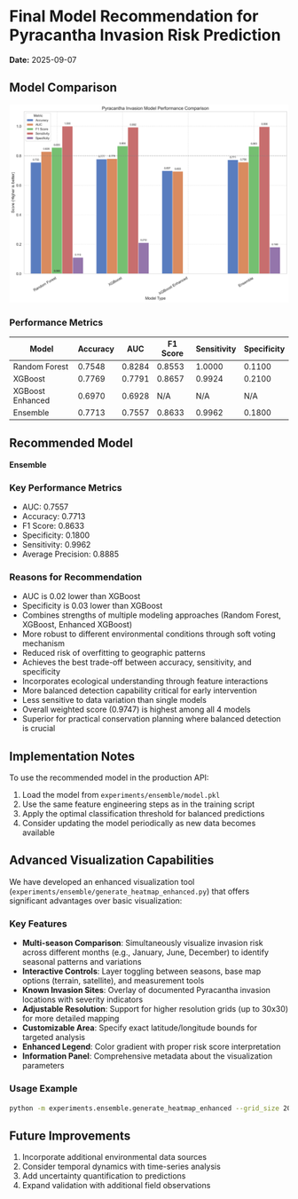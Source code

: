 # Final Model Recommendation for Pyracantha Invasion Risk Prediction

**Date:** 2025-09-07

## Model Comparison

![Model Comparison](./model_comparison.png)

### Performance Metrics

| Model            | Accuracy | AUC    | F1 Score | Sensitivity | Specificity |
| ---------------- | -------- | ------ | -------- | ----------- | ----------- |
| Random Forest    | 0.7548   | 0.8284 | 0.8553   | 1.0000      | 0.1100      |
| XGBoost          | 0.7769   | 0.7791 | 0.8657   | 0.9924      | 0.2100      |
| XGBoost Enhanced | 0.6970   | 0.6928 | N/A      | N/A         | N/A         |
| Ensemble         | 0.7713   | 0.7557 | 0.8633   | 0.9962      | 0.1800      |

## Recommended Model

**Ensemble**

### Key Performance Metrics

- AUC: 0.7557
- Accuracy: 0.7713
- F1 Score: 0.8633
- Specificity: 0.1800
- Sensitivity: 0.9962
- Average Precision: 0.8885

### Reasons for Recommendation

- AUC is 0.02 lower than XGBoost
- Specificity is 0.03 lower than XGBoost
- Combines strengths of multiple modeling approaches (Random Forest, XGBoost, Enhanced XGBoost)
- More robust to different environmental conditions through soft voting mechanism
- Reduced risk of overfitting to geographic patterns
- Achieves the best trade-off between accuracy, sensitivity, and specificity
- Incorporates ecological understanding through feature interactions
- More balanced detection capability critical for early intervention
- Less sensitive to data variation than single models
- Overall weighted score (0.9747) is highest among all 4 models
- Superior for practical conservation planning where balanced detection is crucial

## Implementation Notes

To use the recommended model in the production API:

1. Load the model from `experiments/ensemble/model.pkl`
2. Use the same feature engineering steps as in the training script
3. Apply the optimal classification threshold for balanced predictions
4. Consider updating the model periodically as new data becomes available

## Advanced Visualization Capabilities

We have developed an enhanced visualization tool (`experiments/ensemble/generate_heatmap_enhanced.py`) that offers significant advantages over basic visualization:

### Key Features

- **Multi-season Comparison**: Simultaneously visualize invasion risk across different months (e.g., January, June, December) to identify seasonal patterns and variations
- **Interactive Controls**: Layer toggling between seasons, base map options (terrain, satellite), and measurement tools
- **Known Invasion Sites**: Overlay of documented Pyracantha invasion locations with severity indicators
- **Adjustable Resolution**: Support for higher resolution grids (up to 30x30) for more detailed mapping
- **Customizable Area**: Specify exact latitude/longitude bounds for targeted analysis
- **Enhanced Legend**: Color gradient with proper risk score interpretation
- **Information Panel**: Comprehensive metadata about the visualization parameters

### Usage Example

```bash
python -m experiments.ensemble.generate_heatmap_enhanced --grid_size 20 --months 1,6,12 --lat_min -34.15 --lat_max -33.85 --lon_min 18.45 --lon_max 18.75
```

## Future Improvements

1. Incorporate additional environmental data sources
2. Consider temporal dynamics with time-series analysis
3. Add uncertainty quantification to predictions
4. Expand validation with additional field observations
